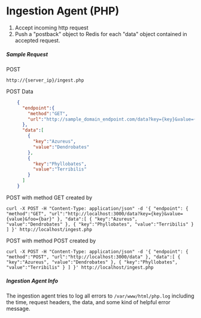 # Ingestion Agent (PHP)

1. Accept incoming http request
2. Push a "postback" object to Redis for each "data" object contained in accepted request.

##### Sample Request

POST

`http://{server_ip}/ingest.php`

POST Data
```json
    {
  	  "endpoint":{
  	    "method":"GET",
  	    "url":"http://sample_domain_endpoint.com/data?key={key}&value={value}&foo={bar}"
  	  },
  	  "data":[
  	    {
  	      "key":"Azureus",
  	      "value":"Dendrobates"
  	    },
  	    {
  	      "key":"Phyllobates",
  	      "value":"Terribilis"
  	    }
  	  ]
  	}
```

POST with method GET created by
```shell
curl -X POST -H "Content-Type: application/json" -d '{ "endpoint": { "method":"GET", "url":"http://localhost:3000/data?key={key}&value={value}&foo={bar}" }, "data":[ { "key":"Azureus", "value":"Dendrobates" }, { "key":"Phyllobates", "value":"Terribilis" } ] }' http://localhost/ingest.php
```
POST with method POST created by
```shell
curl -X POST -H "Content-Type: application/json" -d '{ "endpoint": { "method":"POST", "url":"http://localhost:3000/data" }, "data":[ { "key":"Azureus", "value":"Dendrobates" }, { "key":"Phyllobates", "value":"Terribilis" } ] }' http://localhost/ingest.php
```
##### Ingestion Agent Info

The ingestion agent tries to log all errors to `/var/www/html/php.log` including the time, request headers, the data, and some kind of helpful error message.

